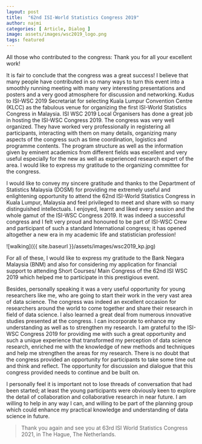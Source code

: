 ```yaml
---
layout: post
title:  "62nd ISI-World Statistics Congress 2019"
author: najmi
categories: [ Article, Dialog ]
image: assets/images/wsc2019_logo.png
tags: featured
---
```

All those who contributed to the congress: Thank you for all your excellent work!

It is fair to conclude that the congress was a great success! I believe that many people have contributed in so many ways to turn this event into a smoothly running meeting with many very interesting presentations and posters and a very good atmosphere for discussion and networking. Kudus to ISI-WSC 2019 Secretariat for selecting Kuala Lumpur Convention Centre (KLCC) as the fabulous venue for organizing the first ISI-World Statistics Congress in Malaysia. ISI WSC 2019 Local Organisers has done a great job in hosting the ISI-WSC Congress 2019. The congress was very well organized. They have worked very professionally in registering all participants, interacting with them on many details, organizing many aspects of the congress such as time coordination, logistics and programme contents. The program structure as well as the information given by eminent academics from different fields was excellent and very useful especially for the new as well as experienced research expert of the area. I would like to express my gratitude to the organizing committee for the congress.

I would like to convey my sincere gratitude and thanks to the Department of Statistics Malaysia (DOSM) for providing me extremely useful and enlightening opportunity to attend the 62nd ISI-World Statistics Congress in Kuala Lumpur, Malaysia and feel privileged to meet and share with so many distinguished intellectuals. I enjoyed, learnt and liked every session and the whole gamut of the ISI-WSC Congress 2019. It was indeed a successful congress and I felt very proud and honoured to be part of ISI-WSC Crew and participant of such a standard International congress; it has opened altogether a new era in my academic life and statistician profession! 

![walking]({{ site.baseurl }}/assets/images/wsc2019_kp.jpg)

For all of these, I would like to express my gratitude to the Bank Negara Malaysia (BNM) and also for considering my application for financial support to attending Short Courses/ Main Congress of the 62nd ISI WSC 2019 which helped me to participate in this prestigious event.

Besides, personally speaking it was a very useful opportunity for young researchers like me, who are going to start their work in the very vast area of data science. The congress was indeed an excellent occasion for researchers around the world to come together and share their research in field of data science. I also learned a great deal from numerous innovative studies presented at the congress. I can incorporate to enhance my understanding as well as to strengthen my research. I am grateful to the ISI-WSC Congress 2019 for providing me with such a great opportunity and such a unique experience that transformed my perception of data science research, enriched me with the knowledge of new methods and techniques and help me strengthen the areas for my research. There is no doubt that the congress provided an opportunity for participants to take some time out and think and reflect. The opportunity for discussion and dialogue that this congress provided needs to continue and be built on. 

I personally feel it is important not to lose threads of conversation that had been started; at least the young participants were obviously keen to explore the detail of collaboration and collaborative research in near future. I am willing to help in any way I can, and willing to be part of the planning group which could enhance my practical knowledge and understanding of data science in future.

> Thank you again and see you at 63rd ISI World Statistics Congress 2021, in The Hague, The Netherlands.
